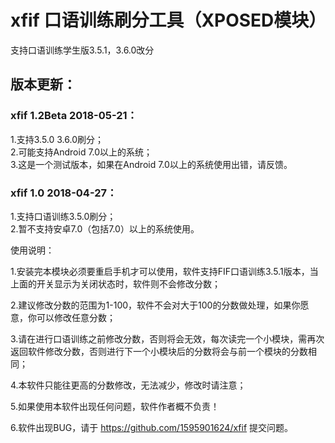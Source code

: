 ﻿# xfif 口语训练刷分工具（XPOSED模块）

支持口语训练学生版3.5.1，3.6.0改分

版本更新：
---
### xfif 1.2Beta  2018-05-21：
1.支持3.5.0 3.6.0刷分；<br>
2.可能支持Android 7.0以上的系统；<br>
3.这是一个测试版本，如果在Android 7.0以上的系统使用出错，请反馈。<br>

### xfif 1.0  2018-04-27：
1.支持口语训练3.5.0刷分；<br>
2.暂不支持安卓7.0（包括7.0）以上的系统使用。<br>

使用说明：

1.安装完本模块必须要重启手机才可以使用，软件支持FIF口语训练3.5.1版本，当上面的开关显示为关闭状态时，软件则不会修改分数；

2.建议修改分数的范围为1-100，软件不会对大于100的分数做处理，如果你愿意，你可以修改任意分数；

3.请在进行口语训练之前修改分数，否则将会无效，每次读完一个小模块，需再次返回软件修改分数，否则进行下一个小模块后的分数将会与前一个模块的分数相同；

4.本软件只能往更高的分数修改，无法减少，修改时请注意；

5.如果使用本软件出现任何问题，软件作者概不负责！

6.软件出现BUG，请于 https://github.com/1595901624/xfif 提交问题。
